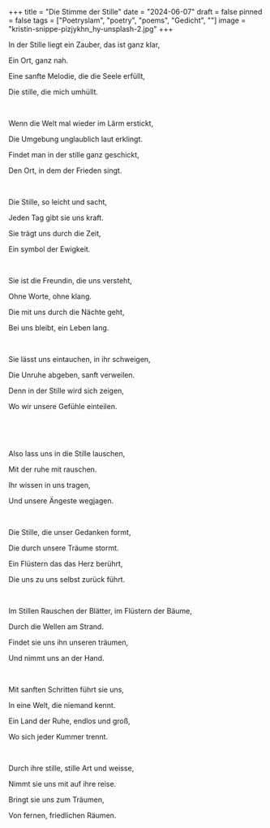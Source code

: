 +++
title = "Die Stimme der Stille"
date = "2024-06-07"
draft = false
pinned = false
tags = ["Poetryslam", "poetry", "poems", "Gedicht", ""]
image = "kristin-snippe-pizjykhn_hy-unsplash-2.jpg"
+++


In der Stille liegt ein Zauber, das ist ganz klar,

Ein Ort, ganz nah.

Eine sanfte Melodie, die die Seele erfüllt,

Die stille, die mich umhüllt.

 

Wenn die Welt mal wieder im Lärm erstickt,

Die Umgebung unglaublich laut erklingt.

Findet man in der stille ganz geschickt,

Den Ort, in dem der Frieden singt.

 

Die Stille, so leicht und sacht,

Jeden Tag gibt sie uns kraft.

Sie trägt uns durch die Zeit,

Ein symbol der Ewigkeit.

 

Sie ist die Freundin, die uns versteht,

Ohne Worte, ohne klang.

Die mit uns durch die Nächte geht,

Bei uns bleibt, ein Leben lang.

 

Sie lässt uns eintauchen, in ihr schweigen,

Die Unruhe abgeben, sanft verweilen.

Denn in der Stille wird sich zeigen,

Wo wir unsere Gefühle einteilen.

 

 

Also lass uns in die Stille lauschen,

Mit der ruhe mit rauschen.

Ihr wissen in uns tragen,

Und unsere Ängeste wegjagen.

 

Die Stille, die unser Gedanken formt,

Die durch unsere Träume stormt.

Ein Flüstern das das Herz berührt,

Die uns zu uns selbst zurück führt.

 

Im Stillen Rauschen der Blätter, im Flüstern der Bäume,

Durch die Wellen am Strand.

Findet sie uns ihn unseren träumen,

Und nimmt uns an der Hand.

 

Mit sanften Schritten führt sie uns, 

In eine Welt, die niemand kennt.

Ein Land der Ruhe, endlos und groß, 

Wo sich jeder Kummer trennt.

 

Durch ihre stille, stille Art und weisse, 

Nimmt sie uns mit auf ihre reise.

Bringt sie uns zum Träumen,

Von fernen, friedlichen Räumen.